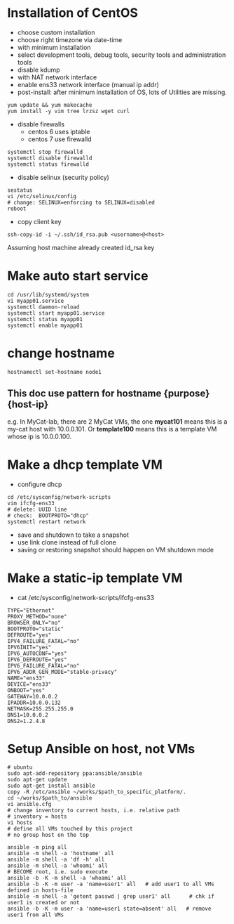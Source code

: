 # Installation of CentOS
- choose custom installation 
- choose right timezone via date-time
- with minimum installation
- select development tools, debug tools, security tools and administration tools
- disable kdump
- with NAT network interface
- enable ens33 network interface (manual ip addr)
- post-install: after minimum installation of OS, lots of Utilities are missing.

```
yum update && yum makecache
yum install -y vim tree lrzsz wget curl
```
- disable firewalls
    - centos 6 uses iptable
    - centos 7 use firewalld
```
systemctl stop firewalld
systemctl disable firewalld
systemctl status firewalld
```
- disable selinux (security policy)
```
sestatus
vi /etc/selinux/config
# change: SELINUX=enforcing to SELINUX=disabled
reboot
```
- copy client key
```
ssh-copy-id -i ~/.ssh/id_rsa.pub <username>@<host>
```
Assuming host machine already created id_rsa key

# Make auto start service
```
cd /usr/lib/systemd/system
vi myapp01.service
systemctl daemon-reload
systemctl start myapp01.service
systemctl status myapp01
systemctl enable myapp01

```
# change hostname 
```
hostnamectl set-hostname node1
```
## This doc use pattern for hostname **{purpose}{host-ip}**
e.g. In MyCat-lab, there are 2 MyCat VMs, the one **mycat101** means this is a my-cat host with 10.0.0.101. Or **template100** means this is a template VM whose ip is 10.0.0.100.

# Make a dhcp template VM 
- configure dhcp
```shell
cd /etc/sysconfig/network-scripts
vim ifcfg-ens33
# delete: UUID line
# check:  BOOTPROTO="dhcp"
systemctl restart network
```
- save and shutdown to take a snapshot
- use link clone instead of full clone
- saving or restoring snapshot should happen on VM shutdown mode

# Make a static-ip template VM
- cat /etc/sysconfig/network-scripts/ifcfg-ens33 
```
TYPE="Ethernet"
PROXY_METHOD="none"
BROWSER_ONLY="no"
BOOTPROTO="static"
DEFROUTE="yes"
IPV4_FAILURE_FATAL="no"
IPV6INIT="yes"
IPV6_AUTOCONF="yes"
IPV6_DEFROUTE="yes"
IPV6_FAILURE_FATAL="no"
IPV6_ADDR_GEN_MODE="stable-privacy"
NAME="ens33"
DEVICE="ens33"
ONBOOT="yes"
GATEWAY=10.0.0.2
IPADDR=10.0.0.132
NETMASK=255.255.255.0
DNS1=10.0.0.2
DNS2=1.2.4.8
```
# Setup Ansible on host, not VMs
```
# ubuntu
sudo apt-add-repository ppa:ansible/ansible
sudo apt-get update
sudo apt-get install ansible
copy -R /etc/ansible ~/works/$path_to_specific_platform/.
cd ~/works/$path_to/ansible
vi ansible.cfg
# change inventory to current hosts, i.e. relative path
# inventory = hosts
vi hosts
# define all VMs touched by this project
# no group host on the top

ansible -m ping all
ansible -m shell -a 'hostname' all
ansible -m shell -a 'df -h' all
ansible -m shell -a 'whoami' all
# BECOME root, i.e. sudo execute
ansible -b -K -m shell -a 'whoami' all
ansible -b -K -m user -a 'name=user1' all   # add user1 to all VMs defined in hosts-file
ansible -m shell -a 'getent passwd | grep user1' all      # chk if user1 is created or not
ansible -b -K -m user -a 'name=user1 state=absent' all   # remove user1 from all VMs 
```

